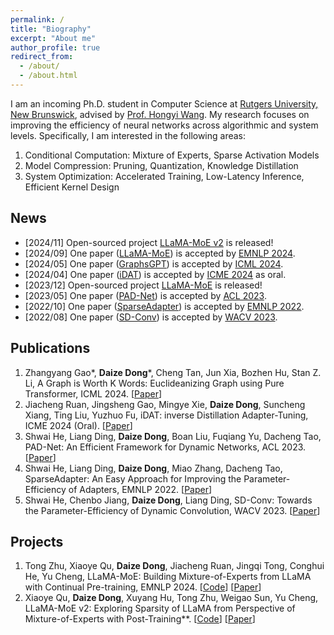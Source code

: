 ```yaml
---
permalink: /
title: "Biography"
excerpt: "About me"
author_profile: true
redirect_from:
  - /about/
  - /about.html
---
```


[//]: # (I received my B.E. degree in Computer Science from [UESTC]&#40;https://en.uestc.edu.cn/&#41; in 2023.)

I am an incoming Ph.D. student in Computer Science at [Rutgers University, New Brunswick](https://www.rutgers.edu/new-brunswick), advised by [Prof. Hongyi Wang](https://hwang595.github.io/).
My research focuses on improving the efficiency of neural networks across algorithmic and system levels. Specifically, I am interested in the following areas:

1. Conditional Computation: Mixture of Experts, Sparse Activation Models
2. Model Compression: Pruning, Quantization, Knowledge Distillation
3. System Optimization: Accelerated Training, Low-Latency Inference, Efficient Kernel Design

## News

- [2024/11] Open-sourced project [LLaMA-MoE v2](https://github.com/OpenSparseLLMs/LLaMA-MoE-v2) is released!
- [2024/09] One paper ([LLaMA-MoE](https://arxiv.org/abs/2406.16554)) is accepted by [EMNLP 2024](https://2024.emnlp.org/).
- [2024/05] One paper ([GraphsGPT](https://arxiv.org/abs/2402.02464)) is accepted by [ICML 2024](https://icml.cc/Conferences/2024).
- [2024/04] One paper ([iDAT](https://arxiv.org/abs/2403.15750)) is accepted by [ICME 2024](https://icml.cc/Conferences/2024) as oral.
- [2023/12] Open-sourced project [LLaMA-MoE](https://github.com/pjlab-sys4nlp/llama-moe) is released!
- [2023/05] One paper ([PAD-Net](https://aclanthology.org/2023.acl-long.803.pdf)) is accepted by [ACL 2023](https://2023.aclweb.org/).
- [2022/10] One paper ([SparseAdapter](https://aclanthology.org/2022.findings-emnlp.160.pdf)) is accepted by [EMNLP 2022](https://2022.emnlp.org/).
- [2022/08] One paper ([SD-Conv](https://openaccess.thecvf.com/content/WACV2023/papers/He_SD-Conv_Towards_the_Parameter-Efficiency_of_Dynamic_Convolution_WACV_2023_paper.pdf)) is accepted by [WACV 2023](https://wacv2023.thecvf.com/).

## Publications

1. Zhangyang Gao\*, **Daize Dong**\*, Cheng Tan, Jun Xia, Bozhen Hu, Stan Z. Li, A Graph is Worth K Words: Euclideanizing Graph using Pure Transformer, ICML 2024. [[Paper](https://arxiv.org/abs/2402.02464)]
2. Jiacheng Ruan, Jingsheng Gao, Mingye Xie, **Daize Dong**, Suncheng Xiang, Ting Liu, Yuzhuo Fu, iDAT: inverse Distillation Adapter-Tuning, ICME 2024 (Oral). [[Paper](https://arxiv.org/abs/2403.15750)]
3. Shwai He, Liang Ding, **Daize Dong**, Boan Liu, Fuqiang Yu, Dacheng Tao, PAD-Net: An Efficient Framework for Dynamic Networks, ACL 2023. [[Paper](https://aclanthology.org/2023.acl-long.803.pdf)]
3. Shwai He, Liang Ding, **Daize Dong**, Miao Zhang, Dacheng Tao, SparseAdapter: An Easy Approach for Improving the Parameter-Efficiency of Adapters, EMNLP 2022. [[Paper](https://aclanthology.org/2022.findings-emnlp.160.pdf)]
4. Shwai He, Chenbo Jiang, **Daize Dong**, Liang Ding, SD-Conv: Towards the Parameter-Efficiency of Dynamic Convolution, WACV 2023. [[Paper](https://openaccess.thecvf.com/content/WACV2023/papers/He_SD-Conv_Towards_the_Parameter-Efficiency_of_Dynamic_Convolution_WACV_2023_paper.pdf)]

## Projects

1. Tong Zhu, Xiaoye Qu, **Daize Dong**, Jiacheng Ruan, Jingqi Tong, Conghui He, Yu Cheng, LLaMA-MoE: Building Mixture-of-Experts from LLaMA with Continual Pre-training, EMNLP 2024. [[Code](https://github.com/pjlab-sys4nlp/llama-moe)] [[Paper](https://arxiv.org/abs/2406.16554)]
2. Xiaoye Qu, **Daize Dong**, Xuyang Hu, Tong Zhu, Weigao Sun, Yu Cheng, LLaMA-MoE v2: Exploring Sparsity of LLaMA from Perspective of Mixture-of-Experts with Post-Training**. [[Code](https://github.com/OpenSparseLLMs/LLaMA-MoE-v2)] [[Paper](https://arxiv.org/abs/2411.15708)]

[//]: # (## Service)

[//]: # ()

[//]: # (### Reviewer)

[//]: # (- ACL: 2024, 2025)
